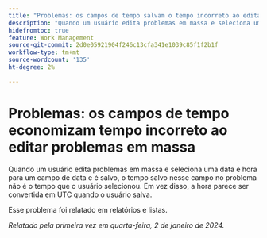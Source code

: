 ```yaml
---
title: "Problemas: os campos de tempo salvam o tempo incorreto ao editar problemas em massa"
description: "Quando um usuário edita problemas em massa e seleciona uma data e hora para um campo de data e é salvo, o tempo salvo nesse campo no problema não é o tempo que o usuário selecionou. Em vez disso, a hora parece ser convertida em UTC quando o usuário salva."
hidefromtoc: true
feature: Work Management
source-git-commit: 2d0e05921904f246c13cfa341e1039c85f1f2b1f
workflow-type: tm+mt
source-wordcount: '135'
ht-degree: 2%

---
```



# Problemas: os campos de tempo economizam tempo incorreto ao editar problemas em massa

Quando um usuário edita problemas em massa e seleciona uma data e hora para um campo de data e é salvo, o tempo salvo nesse campo no problema não é o tempo que o usuário selecionou. Em vez disso, a hora parece ser convertida em UTC quando o usuário salva.

Esse problema foi relatado em relatórios e listas.

_Relatado pela primeira vez em quarta-feira, 2 de janeiro de 2024._
